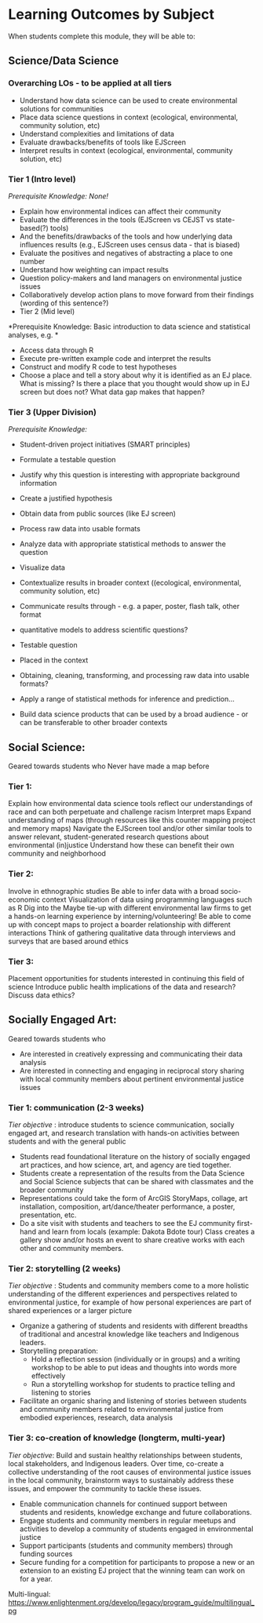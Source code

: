 
# Learning Outcomes by Subject

When students complete this module, they will be able to:

## Science/Data Science

### Overarching LOs - to be applied at all tiers

- Understand how data science can be used to create environmental solutions for communities
- Place data science questions in context (ecological, environmental, community solution, etc)
- Understand complexities and limitations of data
- Evaluate drawbacks/benefits of tools like EJScreen
- Interpret results in context (ecological, environmental, community solution, etc)

### Tier 1 (Intro level)

*Prerequisite Knowledge: None!*

- Explain how environmental indices can affect their community
- Evaluate the differences in the tools (EJScreen vs CEJST vs state-based(?) tools)
- And the benefits/drawbacks of the tools and how underlying data influences results (e.g., EJScreen uses census data - that is biased)
- Evaluate the positives and negatives of abstracting a place to one number
- Understand how weighting can impact results
- Question policy-makers and land managers on environmental justice issues
- Collaboratively develop action plans to move forward from their findings (wording of this sentence?) 
- Tier 2 (Mid level)

*Prerequisite Knowledge: Basic introduction to data science and statistical analyses, e.g. *

- Access data through R
- Execute pre-written example code and interpret the results
- Construct and modify R code to test hypotheses
- Choose a place and tell a story about why it is identified as an EJ place. What is missing? Is there a place that you thought would show up in EJ screen but does not? What data gap makes that happen?

### Tier 3 (Upper Division)

*Prerequisite Knowledge:*

- Student-driven project initiatives (SMART principles)
- Formulate a testable question
- Justify why this question is interesting with appropriate background information
- Create a justified hypothesis
- Obtain data from public sources (like EJ screen)
- Process raw data into usable formats
- Analyze data with appropriate statistical methods to answer the question
- Visualize data 
- Contextualize results in broader context ((ecological, environmental, community solution, etc)
- Communicate results through - e.g. a paper, poster, flash talk, other format

- quantitative models to address scientific questions?
- Testable question
- Placed in the context
- Obtaining, cleaning, transforming, and processing raw data into usable formats?
- Apply a range of statistical methods for inference and prediction…
- Build data science products that can be used by a broad audience - or can be transferable to other broader contexts

## Social Science:

Geared towards students who
Never have made a map before

### Tier 1: 

Explain how environmental data science tools reflect our understandings of race and can both perpetuate and challenge racism 
Interpret maps
Expand understanding of maps (through resources like this counter mapping project and memory maps)
Navigate the EJScreen tool and/or other similar tools to answer relevant, student-generated research questions about environmental (in)justice
Understand how these can benefit their own community and neighborhood 

### Tier 2:

Involve in ethnographic studies 
Be able to infer data with a broad socio-economic context
Visualization of data using programming languages such as R
Dig into the 
Maybe tie-up with different environmental law firms to get a hands-on learning experience by interning/volunteering!
Be able to come up with concept maps to project a boarder relationship with different interactions
Think of gathering qualitative data through interviews and surveys that are based around ethics 

### Tier 3: 

Placement opportunities for students interested in continuing this field of science 
Introduce public health implications of the data and research?
Discuss data ethics? 

## Socially Engaged Art:

Geared towards students who

- Are interested in creatively expressing and communicating their data analysis
- Are interested in connecting and engaging in reciprocal story sharing with local community members about pertinent environmental justice issues

### Tier 1: communication (2-3 weeks)

*Tier objective* : introduce students to science communication, socially engaged art, and research translation with hands-on activities between students and with the general public

- Students read foundational literature on the history of socially engaged art practices, and how science, art, and agency are tied together.
- Students create a representation of the results from the Data Science and Social Science subjects that can be shared with classmates and the broader community
- Representations could take the form of ArcGIS StoryMaps, collage, art installation, composition, art/dance/theater performance, a poster, presentation, etc.
- Do a site visit with students and teachers to see the EJ community first-hand and learn from locals (example: Dakota Bdote tour)
Class creates a gallery show and/or hosts an event to share creative works with each other and community members.

### Tier 2: storytelling (2 weeks)

*Tier objective* : Students and community members come to a more holistic understanding of the different experiences and perspectives related to environmental justice, for example of how personal experiences are part of  shared experiences or a larger picture

- Organize a gathering of students and residents with different breadths of traditional and ancestral knowledge like teachers and Indigenous leaders.
- Storytelling preparation:
    - Hold a reflection session (individually or in groups) and a writing workshop to be able to put ideas and thoughts into words more effectively
    - Run a storytelling workshop for students to practice telling and listening to stories
- Facilitate an organic sharing and listening of stories between students and community members related to environmental justice from embodied experiences, research, data analysis

### Tier 3: co-creation of knowledge (longterm, multi-year)

*Tier objective*: Build and sustain healthy relationships between students, local stakeholders, and Indigenous leaders. Over time, co-create a collective understanding of the root causes of environmental justice issues in the local community, brainstorm ways to sustainably address these issues, and empower the community to tackle these issues.

- Enable communication channels for continued support between students and residents, knowledge exchange and future collaborations.
- Engage students and community members in regular meetups and activities to develop a community of students engaged in environmental justice
- Support participants (students and community members) through funding sources
- Secure funding for a competition for participants to propose a new or an extension to an existing EJ project that the winning team can work on for a year. 

Multi-lingual: https://www.enlightenment.org/develop/legacy/program_guide/multilingual_pg 
